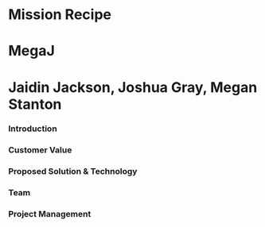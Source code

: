 # **Mission Recipe**  
# **MegaJ**  
# **Jaidin Jackson, Joshua Gray, Megan Stanton**  


### Introduction


### Customer Value

### Proposed Solution & Technology

### Team

### Project Management
